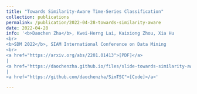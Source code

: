 ```yaml
---
title: "Towards Similarity-Aware Time-Series Classification"
collection: publications
permalink: /publication/2022-04-28-towards-similarity-aware
date: 2022-04-28
info: '<b>Daochen Zha</b>, Kwei-Herng Lai, Kaixiong Zhou, Xia Hu
<br>
<b>SDM 2022</b>, SIAM International Conference on Data Mining
<br>
<a href="https://arxiv.org/abs/2201.01413">[PDF]</a>
|
<a href="https://daochenzha.github.io/files/slide-towards-similarity-aware.pdf">[Slide]</a>
|
<a href="https://github.com/daochenzha/SimTSC">[Code]</a>'

---
```

